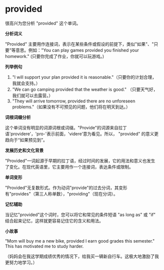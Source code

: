 # provided

很高兴为您分析 "provided" 这个单词。

  

**分析词义**

  

"Provided" 主要用作连接词，表示在某些条件或假设的前提下，类似"如果"、"只要"等意思。例如："You can play games provided you finished your homework." (只要你完成了作业，你就可以玩游戏。)

  

**列举例句**

  

1.  "I will support your plan provided it is reasonable."（只要你的计划合理，我就会支持。）
2.  "We can go camping provided that the weather is good." （只要天气好，我们就可以去露营。）
3.  "They will arrive tomorrow, provided there are no unforeseen problems."（如果没有不可预见的问题，他们将在明天到达。）

  

**词根词缀分析**

  

这个单词没有明显的词源词根或词缀。"Provide"的词源来自拉丁语'providere'，'pro-'表示前面，'videre'意为看见。所以， "provided" 的意义更趋向于“如果预见到”。

  

**发展历史和文化背景**

  

"Provided"一词起源于早期的拉丁语，经过时间的发展，它的用法和意义也发生了变化。在现代英语里，它主要用作一个连接词，表达条件或限制。

  

**单词变形**

  

"Provided"无复数形式。作为动词"provide"的过去分词，其变形有"provides"（第三人称单数），"providing"（现在分词）。

  

**记忆辅助**

  

当记忆"provided"这个词时，您可以将它和常见的条件短语 "as long as" 或 "if" 结合起来记忆，这样就更容易记住它的含义和用法。

  

**小故事**

  

"Mom will buy me a new bike, provided I earn good grades this semester." This has motivated me to study harder.

  

（妈妈会在我这学期成绩优秀的情况下，给我买一辆新自行车。这极大地激励了我更努力地学习。）
